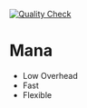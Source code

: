 [![Quality Check](https://github.com/Spellbook-Studios/Mana/actions/workflows/qodana.yml/badge.svg)](https://github.com/Spellbook-Studios/Mana/actions/workflows/qodana.yml)
# Mana
 * Low Overhead
 * Fast
 * Flexible
